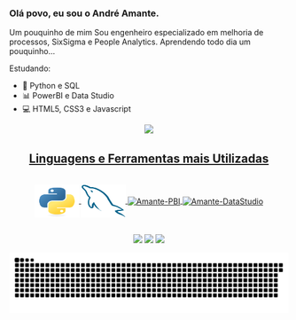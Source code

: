 ### Olá povo, eu sou o André Amante.

Um pouquinho de mim 
Sou engenheiro especializado em melhoria de processos, SixSigma e People Analytics. 
Aprendendo todo dia um pouquinho...

Estudando:
- 🐍 Python e SQL
- 📊 PowerBI e Data Studio
- 💻 HTML5, CSS3 e Javascript

<div align="center">
  <a href="https://github.com/Engenheirodg">
  <img height="200em" src="https://github-readme-stats.vercel.app/api?username=engenheirodg&show_icons=true&theme=dracula&include_all_commits=true&count_private=true"/>

## Linguagens e Ferramentas mais Utilizadas
<div style="display: inline_block"><br>
  <img align="center" alt="Amante-Python" height="60" width="80" src="https://raw.githubusercontent.com/devicons/devicon/master/icons/python/python-original.svg">
  <img align="center" alt="Amante-MySQL" height="60" width="80" src="https://raw.githubusercontent.com/devicons/devicon/master/icons/mysql/mysql-original.svg">
  <img align="center" alt="Amante-PBI" height="60" width="80" src="https://upload.wikimedia.org/wikipedia/commons/thumb/c/cf/New_Power_BI_Logo.svg/2048px-New_Power_BI_Logo.svg.png">
  <img align="center" alt="Amante-DataStudio" height="60" width="80" src="https://cdn.worldvectorlogo.com/logos/google-data-studio.svg">
 
 ##
  
<div>
  <a href="https://instagram.com/engenheirodg" target="_blank"><img src="https://img.shields.io/badge/-Instagram-%23E4405F?style=for-the-badge&logo=instagram&logoColor=white" target="_blank"></a>
  <a href="https://www.linkedin.com/in/andreamante" target="_blank"><img src="https://img.shields.io/badge/-LinkedIn-%230077B5?style=for-the-badge&logo=linkedin&logoColor=white" target="_blank"></a> 
  <a href = "mailto:andre.amante@gmail.com"><img src="https://img.shields.io/badge/-Gmail-%23333?style=for-the-badge&logo=gmail&logoColor=white" target="_blank"></a>

 
  ![Snake animation](https://raw.githubusercontent.com/Engenheirodg/Engenheirodg/main/github-contribution-grid-snake.svg)
  
</div>
